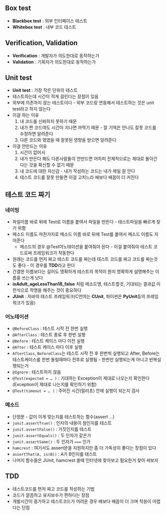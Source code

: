 ## Box test

- **Blackbox test** : 외부 인터페이스 테스트
- **Whitebox test** : 내부 코드 테스트

## Verification, Validation

- **Verification** : 개발자가 의도한대로 동작하는가
- **Validation** : 기획자가 의도한대로 동작하는가

## Unit test

- **Unit test** : 가장 작은 단위의 테스트
- 테스트하는데 시간이 적게 걸린다는 장점이 있음
- 외부에 의존하지 않는 테스트이다 - 외부 코드랑 연동해서 테스트하는 것은 unit test라고 하지 않는다
- 이걸 하는 이유
	1. 내 코드를 신뢰하지 못하기 때문
	2. 내가 짠 코드여도 시간이 지나면 까먹기 때문 - 잘 기억은 안나도 잘못 코드를 수정하면 알려준다
	3. 다른 코드와 엮였을 때 잘못된 영향을 받으면 알려준다
- 이걸 안만드는 이유
	1. 시간이 없어서
	2. 내가 만든다 해도 다른사람들이 안만드면 어차피 전체적으로는 제대로 돌아간다는 것을 확신할 수 없기 때문
	3. 내 코드에 대한 자신감 - 내가 작성하는 코드는 내가 제일 잘 안다
	4. 테스트 코드를 잘못 만들면 이걸 고치느라 배보다 배꼽이 더 커진다

## 테스트 코드 짜기

### 네이밍

- 파일이름 바로 뒤에 Test로 이름을 붙여서 파일을 만든다 - 테스트파일을 빠르게 찾기 위함
- 메소드 이름도 마찬가지로 메소드 이름 바로 뒤에 Test를 붙여서 메소드 이름도 지어준다
	- 메소드의 경우 @Test어노테이션을 붙여줘야 된다 - 이걸 붙여줘야 테스트 코드로써 프레임워크가 작동한다
- 원래는 코드를 먼저 짜고 테스트 코드를 짜는데 테스트 코드를 짜고 코드를 짜는것도 좋다 - 이 경우를 **TDD**라고 한다
- 간결한 이름보다는 길어도 명확하게 테스트의 목적이 뭔지 명확하게 설명해주는 이름을 쓰는게 낫다
- **isAdult_ageLessThan18_false** 처럼 메소드명, 테스트할것, 기대되는 결과값 이런식으로 작명을 해주는 것이 중요하다
- **JUnit** : 자바의 테스트 프레임워크(C언어는 **CUnit**, 파이썬은 **PyUnit**등의 프레임워크가 있음)

### 어노테이션

- `@BeforeClass` : 테스트 시작 전 한번 실행
- `@AfterClass` : 테스트 종료 후 한번 실행
- `@Before` : 테스트 케이스 마다 이전 실행
- `@After` : 테스트 케이스 마다 이후 실행
- `AfterClass`, `BeforeClass`는 테스트 시작 전 후 한번씩 실행되고 After, Before는 테스트케이스를 한번 돌릴때마다 전후로 실행됨 - 한번만 실행되는게 아니고 반복실행되는거
- `@Ignore` : 테스트하지 않음
- `@Test(expected = … )` : 기대하는 Exception이 제대로 나오는지 확인한다(Exception이 제대로 나는지를 확인하기 위함)
- `@Test(timeout = … )` : 주어진 시간(밀리초) 안에 실행이 되는지 검사

### 메소드

- 단정문 - 값이 이게 맞는지를 테스트하는 함수(assert …)
- `junit.assertTrue()` : 인자의 내용이 참인지를 테스트
- `junit.assertFalse()` : 거짓인지를 테스트
- `junit.assertEquals()` : 두 인자가 같은가
- `junit.assertSame()` : 두 인자가 `===` 인가
- `hamcrest` : 여기서도 assert문을 지원하지만 좀 더 가독성이 좋다는 장점이 있다
- `assertThat(A, is(B))` : A가 B인지를 테스트
- 나머지 함수들은 JUnit, hamcrest 쓸때 인터넷에 찾아보고 필요한거 찾아 써보자

## TDD

- 테스트코드를 먼저 짜고 코드를 작성하는 기법
- 코드가 깔끔하고 유지보수가 편하다는 장점
- 개발시간이 증가하고 테스트코드가 어려운 경우 배보다 배꼽이 더 크며 적응이 어렵다는 단점